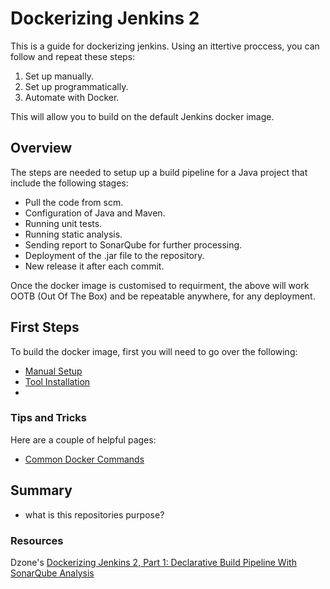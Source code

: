 # Dockerizing Jenkins 2

This is a guide for dockerizing jenkins. Using an ittertive proccess, you can follow and repeat these steps:

  1. Set up manually.
  2. Set up programmatically.
  3. Automate with Docker.

This will allow you to build on the default Jenkins docker image.

## Overview 

The steps are needed to setup up a build pipeline for a Java project that include the following stages: 

  * Pull the code from scm.
  * Configuration of Java and Maven.
  * Running unit tests.
  * Running static analysis.
  * Sending report to SonarQube for further processing.
  * Deployment of the .jar file to the repository.
  * New release it after each commit.

Once the docker image is customised to requirment, the above will work OOTB (Out Of The Box) and be repeatable anywhere, for any deployment.

## First Steps

To build the docker image, first you will need to go over the following:

 * [Manual Setup](docs/maunual-setup.md)
 * [Tool Installation](docs/tool-installation.md)
 * 

### Tips and Tricks

Here are a couple of helpful pages:

 * [Common Docker Commands](docs/common-docker-commands.md)

## Summary

- what is this repositories purpose?

### Resources 

Dzone's [Dockerizing Jenkins 2, Part 1: Declarative Build Pipeline With SonarQube Analysis](https://dzone.com/articles/dockerizing-jenkins-2-setup-and-using-it-along-wit)
